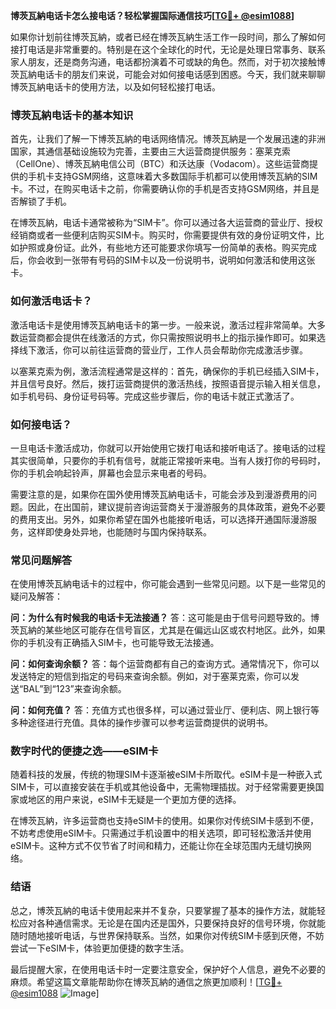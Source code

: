 **博茨瓦納电话卡怎么接电话？轻松掌握国际通信技巧[[TG💪+ @esim1088](https://t.me/s/esim1088)]**

如果你计划前往博茨瓦納，或者已经在博茨瓦納生活工作一段时间，那么了解如何接打电话是非常重要的。特别是在这个全球化的时代，无论是处理日常事务、联系家人朋友，还是商务沟通，电话都扮演着不可或缺的角色。然而，对于初次接触博茨瓦納电话卡的朋友们来说，可能会对如何接电话感到困惑。今天，我们就来聊聊博茨瓦納电话卡的使用方法，以及如何轻松接打电话。

### 博茨瓦納电话卡的基本知识

首先，让我们了解一下博茨瓦納的电话网络情况。博茨瓦納是一个发展迅速的非洲国家，其通信基础设施较为完善，主要由三大运营商提供服务：塞莱克索（CellOne）、博茨瓦納电信公司（BTC）和沃达康（Vodacom）。这些运营商提供的手机卡支持GSM网络，这意味着大多数国际手机都可以使用博茨瓦納的SIM卡。不过，在购买电话卡之前，你需要确认你的手机是否支持GSM网络，并且是否解锁了手机。

在博茨瓦納，电话卡通常被称为“SIM卡”。你可以通过各大运营商的营业厅、授权经销商或者一些便利店购买SIM卡。购买时，你需要提供有效的身份证明文件，比如护照或身份证。此外，有些地方还可能要求你填写一份简单的表格。购买完成后，你会收到一张带有号码的SIM卡以及一份说明书，说明如何激活和使用这张卡。

### 如何激活电话卡？

激活电话卡是使用博茨瓦納电话卡的第一步。一般来说，激活过程非常简单。大多数运营商都会提供在线激活的方式，你只需按照说明书上的指示操作即可。如果选择线下激活，你可以前往运营商的营业厅，工作人员会帮助你完成激活步骤。

以塞莱克索为例，激活流程通常是这样的：首先，确保你的手机已经插入SIM卡，并且信号良好。然后，拨打运营商提供的激活热线，按照语音提示输入相关信息，如手机号码、身份证号码等。完成这些步骤后，你的电话卡就正式激活了。

### 如何接电话？

一旦电话卡激活成功，你就可以开始使用它拨打电话和接听电话了。接电话的过程其实很简单，只要你的手机有信号，就能正常接听来电。当有人拨打你的号码时，你的手机会响起铃声，屏幕也会显示来电者的号码。

需要注意的是，如果你在国外使用博茨瓦納电话卡，可能会涉及到漫游费用的问题。因此，在出国前，建议提前咨询运营商关于漫游服务的具体政策，避免不必要的费用支出。另外，如果你希望在国外也能接听电话，可以选择开通国际漫游服务，这样即使身处异地，也能随时与国内保持联系。

### 常见问题解答

在使用博茨瓦納电话卡的过程中，你可能会遇到一些常见问题。以下是一些常见的疑问及解答：

**问：为什么有时候我的电话卡无法接通？**
答：这可能是由于信号问题导致的。博茨瓦納的某些地区可能存在信号盲区，尤其是在偏远山区或农村地区。此外，如果你的手机没有正确插入SIM卡，也可能导致无法接通。

**问：如何查询余额？**
答：每个运营商都有自己的查询方式。通常情况下，你可以发送特定的短信到指定的号码来查询余额。例如，对于塞莱克索，你可以发送“BAL”到“123”来查询余额。

**问：如何充值？**
答：充值方式也很多样，可以通过营业厅、便利店、网上银行等多种途径进行充值。具体的操作步骤可以参考运营商提供的说明书。

### 数字时代的便捷之选——eSIM卡

随着科技的发展，传统的物理SIM卡逐渐被eSIM卡所取代。eSIM卡是一种嵌入式SIM卡，可以直接安装在手机或其他设备中，无需物理插拔。对于经常需要更换国家或地区的用户来说，eSIM卡无疑是一个更加方便的选择。

在博茨瓦納，许多运营商也支持eSIM卡的使用。如果你对传统SIM卡感到不便，不妨考虑使用eSIM卡。只需通过手机设置中的相关选项，即可轻松激活并使用eSIM卡。这种方式不仅节省了时间和精力，还能让你在全球范围内无缝切换网络。

### 结语

总之，博茨瓦納的电话卡使用起来并不复杂，只要掌握了基本的操作方法，就能轻松应对各种通信需求。无论是在国内还是国外，只要保持良好的信号环境，你就能随时随地接听电话，与世界保持联系。当然，如果你对传统SIM卡感到厌倦，不妨尝试一下eSIM卡，体验更加便捷的数字生活。

最后提醒大家，在使用电话卡时一定要注意安全，保护好个人信息，避免不必要的麻烦。希望这篇文章能帮助你在博茨瓦納的通信之旅更加顺利！[[TG💪+ @esim1088](https://t.me/s/esim1088) ![Image](https://i.postimg.cc/4NQfJmqS/Snipaste-2025-05-13-00-14-12.png)]